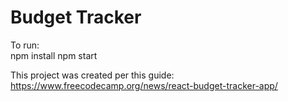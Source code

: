 # Budget Tracker
To run:  
        npm install
        npm start 


This project was created per this guide: https://www.freecodecamp.org/news/react-budget-tracker-app/


